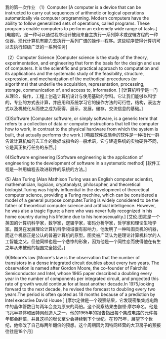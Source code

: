 我的第一次作业
（1）Computer      [A computer is a device that can be instructed to carry out sequences of arithmetic or logical operations automatically via computer programming. Modern computers have the ability to follow generalized sets of operations, called programs. These programs enable computers to perform an extremely wide range of tasks.]
                   [电脑呢，是一种可以通过程序设计被用来自主执行一系列算术或逻辑方程的一种仪器。现代计算机有能力去执行一系列广谱的操作--程序。这些程序使得计算机可以去执行超级广泛的一系列任务]


（2）Computer Science     [Computer science is the study of the theory, experimentation, and engineering that form the basis for the design and use of computers. It is the scientific and practical approach to computation and its applications and the systematic study of the feasibility, structure, expression, and mechanization of the methodical procedures (or algorithms) that underlie the acquisition, representation, processing, storage, communication of, and access to, information. ]
                          [计算机科学是一门从理论，操作，工程上创造计算机设计与使用基础的学科。它让我们能够以科学的，专业的方式去计算，并应用和系统学习它的操作方法的可行性，结构，表达方式以及机械化从而使之成为获得，展示，发展，储存，交流信息的基础。]

(3)Software     [Computer software, or simply software, is a generic term that refers to a collection of data or computer instructions that tell the computer how to work, in contrast to the physical hardware from which the system is built, that actually performs the work.]
                [电脑软件或简单的软件是一种指代一群告诉计算机如何去工作的数据或指令的一般术语，它与建造系统的实物硬件不同，它是真正执行任务的东西。]





(4)Software engineering       [Software engineering is the application of engineering to the development of software in a systematic method]
                              [软件工程是一种用编程去改进软件的系统的方法。]






(5) Alan Turing           [Alan Mathison Turing was an English computer scientist, mathematician, logician, cryptanalyst, philosopher, and theoretical biologist.Turing was highly influential in the development of theoretical computer science, providing a Turing mechine, which can be considered a model of a general purpose computer.Turing is widely considered to be the father of theoretical computer science and artificial intelligence. However, he was also a tragic figure: a hero who was never fully recognized in his home country during his lifetime due to his homosexuality.]
                          [艾伦.图灵是一个英国的计算机科学家，数学家，逻辑学家，密码分析学家，哲学家和理论生物学家。图灵在发展理论计算机科学领域很有影响力，他发明了一种叫图灵机的机器，而这个机器正是公认的普遍计算机的原型。图灵被广泛认为是理论计算机科学的人工智能之父。但他同样也是一个悲惨的形象，因为他是一个同性恋而使得他在有生之年从未被他的祖国完全接受。]







(6)Moore’s law             [Moore's law is the observation that the number of transistors in a dense integrated circuit doubles about every two years. The observation is named after Gordon Moore, the co-founder of Fairchild Semiconductor and Intel, whose 1965 paper described a doubling every year in the number of components per integrated circuit, and projected this rate of growth would continue for at least another decade.In 1975,looking forward to the next decade, he revised the forecast to doubling every two years.The period is often quoted as 18 months because of a prediction by Intel executive David House ]
                            [摩尔定律是一个观察结果，它发现密集集成电路中的晶体管数目每两年会变为原来的两倍。这个观察结果由伽顿·摩尔命名，他是飞兆半导体和因特网创造人之一，他的1965年的报告指出每个集成电路的元件每年都会翻倍，并且这样的增长至少会持续到下个世纪。在1975年，展望下个世纪，他修改了自己每两年翻倍的预想。这个周期因为因特网经营的大卫房子的预报往往是18个月]